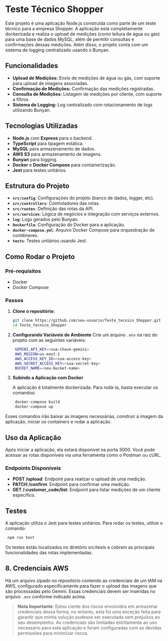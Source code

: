 # Teste Técnico Shopper

Este projeto é uma aplicação Node.js construída como parte de um teste técnico para a empresa Shopper. A aplicação está completamente dockerizada e realiza o upload de medições (como leitura de água ou gás) para uma base de dados MySQL, além de permitir consultas e confirmações dessas medições. Além disso, o projeto conta com um sistema de logging centralizado usando o Bunyan.

## Funcionalidades

- **Upload de Medições:** Envio de medições de água ou gás, com suporte para upload de imagens associadas.
- **Confirmação de Medições:** Confirmação das medições registradas.
- **Consulta de Medições:** Listagem de medições por cliente, com suporte a filtros.
- **Sistema de Logging:** Log centralizado com rotacionamento de logs utilizando Bunyan.

## Tecnologias Utilizadas

- **Node.js** com **Express** para o backend.
- **TypeScript** para tipagem estática.
- **MySQL** para armazenamento de dados.
- **AWS S3** para armazenamento de imagens.
- **Bunyan** para logging.
- **Docker** e **Docker Compose** para containerização.
- **Jest** para testes unitários.

## Estrutura do Projeto

- **`src/config`**: Configurações do projeto (banco de dados, logger, etc).
- **`src/controllers`**: Controladores das rotas.
- **`src/routes`**: Definição das rotas da API.
- **`src/services`**: Lógica de negócios e integração com serviços externos.
- **`log`**: Logs gerados pelo Bunyan.
- **`Dockerfile`**: Configuração do Docker para a aplicação.
- **`docker-compose.yml`**: Arquivo Docker Compose para orquestração de contêineres.
- **`tests`**: Testes unitários usando Jest.

## Como Rodar o Projeto

### Pré-requisitos

- Docker
- Docker Compose

### Passos

1. **Clone o repositório:**

   ```bash
   git clone https://github.com/seu-usuario/Teste_tecnico_Shopper.git
   cd Teste_tecnico_Shopper

2. **Configurando Variáveis de Ambiente**
   Crie um arquivo `.env` na raiz do projeto com as seguintes variáveis:

   ```bash
    GEMINI_API_KEY=<sua-chave-gemini>
    AWS_REGION=us-east-1
    AWS_ACCESS_KEY_ID=<sua-access-key>
    AWS_SECRET_ACCESS_KEY=<sua-secret-key>
    BUCKET_NAME=<seu-bucket-name>
   ```

3. **Subindo a Aplicação com Docker**
   
   A aplicação é totalmente dockerizada. Para rodá-la, basta executar os comandos:

   ```bash
    docker-compose build
    docker-compose up
   ```
  Esses comandos irão baixar as imagens necessárias, construir a imagem da aplicação, iniciar os containers e rodar a aplicação.

## Uso da Aplicação

Após iniciar a aplicação, ela estará disponível na porta 3000. Você pode acessar as rotas disponíveis via uma ferramenta como o Postman ou cURL.

### Endpoints Disponíveis

- **POST /upload**: Endpoint para realizar o upload de uma medição.
- **PATCH /confirm**: Endpoint para confirmar uma medição.
- **GET /:customer_code/list**: Endpoint para listar medições de um cliente específico.

## Testes
A aplicação utiliza o Jest para testes unitários. Para rodar os testes, utilize o comando:

 ```bash
  npm run test
 ```

Os testes estão localizados no diretório src/tests e cobrem as principais funcionalidades das rotas implementadas.

## 8. Credenciais AWS

Há um arquivo zipado no repositório contendo as credenciais de um IAM na AWS, configurado especificamente para fazer o upload das imagens que são processadas pelo Gemini. Essas credenciais devem ser inseridas no arquivo `.env` conforme indicado acima.

> **Nota Importante**: Estou ciente dos riscos envolvidos em armazenar credenciais dessa forma, no entanto, esta foi uma exceção feita para garantir que minha solução pudesse ser executada sem prejuízos ao seu desempenho. As credenciais são limitadas estritamente ao uso necessário para esta aplicação e foram configuradas com as devidas permissões para minimizar riscos.


